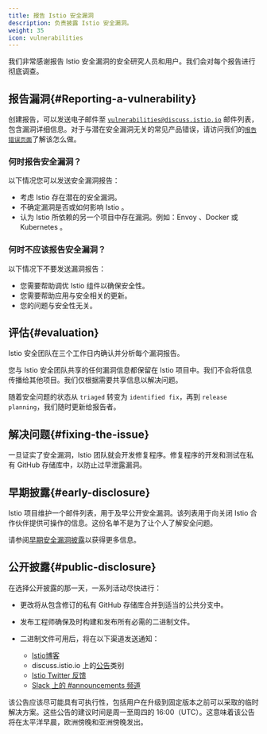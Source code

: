 ```yaml
---
title: 报告 Istio 安全漏洞
description: 负责披露 Istio 安全漏洞。
weight: 35
icon: vulnerabilities
---
```


我们非常感谢报告 Istio 安全漏洞的安全研究人员和用户。我们会对每个报告进行彻底调查。

## 报告漏洞{#Reporting-a-vulnerability}

创建报告，可以发送电子邮件至 [`vulnerabilities@discuss.istio.io`](mailto:vulnerabilities@discuss.istio.io) 邮件列表，包含漏洞详细信息。对于与潜在安全漏洞无关的常见产品错误，请访问我们的[`报告错误页面`](/zh/about/bugs)了解该怎么做。

### 何时报告安全漏洞？

以下情况您可以发送安全漏洞报告：

- 考虑 Istio 存在潜在的安全漏洞。
- 不确定漏洞是否或如何影响 Istio 。
- 认为 Istio 所依赖的另一个项目中存在漏洞。例如：Envoy 、Docker 或 Kubernetes 。

### 何时不应该报告安全漏洞？

以下情况下不要发送漏洞报告：

- 您需要帮助调优 Istio 组件以确保安全性。
- 您需要帮助应用与安全相关的更新。
- 您的问题与安全性无关。

## 评估{#evaluation}

Istio 安全团队在三个工作日内确认并分析每个漏洞报告。

您与 Istio 安全团队共享的任何漏洞信息都保留在 Istio 项目中。我们不会将信息传播给其他项目。我们仅根据需要共享信息以解决问题。

随着安全问题的状态从 `triaged` 转变为 `identified fix`，再到 `release planning`，我们随时更新给报告者。

## 解决问题{#fixing-the-issue}

一旦证实了安全漏洞，Istio 团队就会开发修复程序。修复程序的开发和测试在私有 GitHub 存储库中，以防止过早泄露漏洞。

## 早期披露{#early-disclosure}

Istio 项目维护一个邮件列表，用于及早公开安全漏洞。该列表用于向关闭 Istio 合作伙伴提供可操作的信息。这份名单不是为了让个人了解安全问题。

请参阅[早期安全漏洞披露](https://github.com/istio/community/issues/new?template=early-disclosure-request.md)以获得更多信息。

## 公开披露{#public-disclosure}

在选择公开披露的那一天，一系列活动尽快进行：

- 更改将从包含修订的私有 GitHub 存储库合并到适当的公共分支中。

- 发布工程师确保及时构建和发布所有必需的二进制文件。

- 二进制文件可用后，将在以下渠道发送通知：

    - [Istio博客](/zh/blog)
    - discuss.istio.io 上的[公告](https://discuss.istio.io/c/announcements)类别
    - [Istio Twitter 反馈](https://twitter.com/IstioMesh)
    - [Slack 上的 #announcements 频道](https://istio.slack.com/messages/CFXS256EQ/)

该公告应该尽可能具有可执行性，包括用户在升级到固定版本之前可以采取的临时解决方案。这些公告的建议时间是周一至周四的 16:00（UTC）。这意味着该公告将在太平洋早晨，欧洲傍晚和亚洲傍晚发出。
